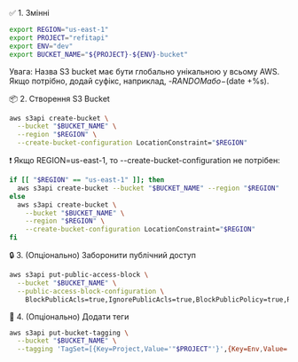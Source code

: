 ✅ 1. Змінні
```bash
export REGION="us-east-1"
export PROJECT="refitapi"
export ENV="dev"
export BUCKET_NAME="${PROJECT}-${ENV}-bucket"
```
Увага: Назва S3 bucket має бути глобально унікальною у всьому AWS. Якщо потрібно, додай суфікс, наприклад, -$RANDOM або -$(date +%s).

📦 2. Створення S3 Bucket
```bash
aws s3api create-bucket \
  --bucket "$BUCKET_NAME" \
  --region "$REGION" \
  --create-bucket-configuration LocationConstraint="$REGION"
```
❗ Якщо REGION=us-east-1, то --create-bucket-configuration не потрібен:

```bash
if [[ "$REGION" == "us-east-1" ]]; then
  aws s3api create-bucket --bucket "$BUCKET_NAME" --region "$REGION"
else
  aws s3api create-bucket \
    --bucket "$BUCKET_NAME" \
    --region "$REGION" \
    --create-bucket-configuration LocationConstraint="$REGION"
fi
```

🔒 3. (Опціонально) Заборонити публічний доступ
```bash
aws s3api put-public-access-block \
  --bucket "$BUCKET_NAME" \
  --public-access-block-configuration \
    BlockPublicAcls=true,IgnorePublicAcls=true,BlockPublicPolicy=true,RestrictPublicBuckets=true
```

📁 4. (Опціонально) Додати теги
```bash
aws s3api put-bucket-tagging \
  --bucket "$BUCKET_NAME" \
  --tagging 'TagSet=[{Key=Project,Value='"$PROJECT"'}',{Key=Env,Value='"$ENV"'}']'
```